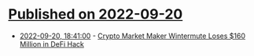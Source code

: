 # [Published on 2022-09-20](index.md)

* [2022-09-20, 18:41:00](https://slashdot.org/story/22/09/20/1629240/crypto-market-maker-wintermute-loses-160-million-in-defi-hack?utm_source=rss1.0mainlinkanon&utm_medium=feed) - [Crypto Market Maker Wintermute Loses $160 Million in DeFi Hack](https://slashdot.org/story/22/09/20/1629240/crypto-market-maker-wintermute-loses-160-million-in-defi-hack?utm_source=rss1.0mainlinkanon&utm_medium=feed)
